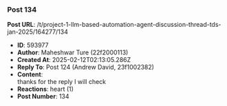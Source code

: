 ### Post 134
**Post URL**: /t/project-1-llm-based-automation-agent-discussion-thread-tds-jan-2025/164277/134
- **ID**: 593977
- **Author**: Maheshwar Ture (22f2000113)
- **Created At**: 2025-02-12T02:13:05.286Z
- **Reply To**: Post 124 (Andrew David, 23f1002382)
- **Content**:  
  thanks for the reply I will check
- **Reactions**: heart (1)
- **Post Number**: 134

